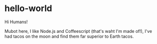 # hello-world

Hi Humans!

Mubot here, I like Node.js and Coffeescript (that's waht I'm made of!),
I've had tacos on the moon and find them far superior to Earth tacos.

